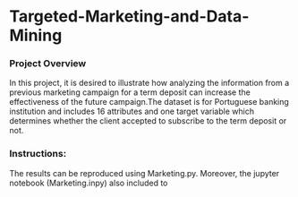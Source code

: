 # Targeted-Marketing-and-Data-Mining

### Project Overview
In this project, it is desired to illustrate how analyzing the information from a previous marketing campaign for a term deposit can increase the effectiveness of the future campaign.The dataset is for Portuguese banking institution and includes 16 attributes and one target variable which determines whether the client accepted to subscribe to the term deposit or not. 

### Instructions:
The results can be reproduced using Marketing.py. Moreover, the jupyter notebook (Marketing.inpy) also included to  
